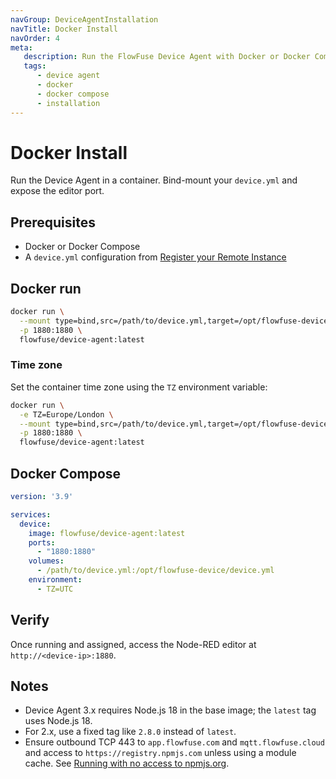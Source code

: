 ```yaml
---
navGroup: DeviceAgentInstallation
navTitle: Docker Install
navOrder: 4
meta:
   description: Run the FlowFuse Device Agent with Docker or Docker Compose, including configuration binding, ports, time zone, and verification steps.
   tags:
      - device agent
      - docker
      - docker compose
      - installation
---
```


# Docker Install

Run the Device Agent in a container. Bind-mount your `device.yml` and expose the editor port.

## Prerequisites

- Docker or Docker Compose
- A `device.yml` configuration from [Register your Remote Instance](../register.md)

## Docker run

```bash
docker run \
  --mount type=bind,src=/path/to/device.yml,target=/opt/flowfuse-device/device.yml \
  -p 1880:1880 \
  flowfuse/device-agent:latest
```

### Time zone

Set the container time zone using the `TZ` environment variable:

```bash
docker run \
  -e TZ=Europe/London \
  --mount type=bind,src=/path/to/device.yml,target=/opt/flowfuse-device/device.yml \
  -p 1880:1880 \
  flowfuse/device-agent:latest
```

## Docker Compose

```yaml
version: '3.9'

services:
  device:
    image: flowfuse/device-agent:latest
    ports:
      - "1880:1880"
    volumes:
      - /path/to/device.yml:/opt/flowfuse-device/device.yml
    environment:
      - TZ=UTC
```

## Verify

Once running and assigned, access the Node-RED editor at `http://<device-ip>:1880`.

## Notes

- Device Agent 3.x requires Node.js 18 in the base image; the `latest` tag uses Node.js 18.
- For 2.x, use a fixed tag like `2.8.0` instead of `latest`.
- Ensure outbound TCP 443 to `app.flowfuse.com` and `mqtt.flowfuse.cloud` and access to `https://registry.npmjs.com` unless using a module cache. See [Running with no access to npmjs.org](../running.md#running-with-no-access-to-npmjs.org).
